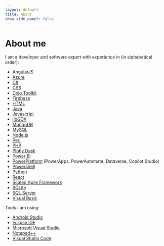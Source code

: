 ```yaml
---
layout: default
title: About
show_side_panel: false
---
```

# About me

I am a developer and software expert with experience in (in alphabetical order):

- [AngularJS](https://angularjs.org/)
- [Azure](https://azure.microsoft.com/en-us)
- [C#](https://learn.microsoft.com/en-us/dotnet/csharp/)
- [CSS](https://www.w3schools.com/css/)
- [Dojo Toolkit](https://dojotoolkit.org/)
- [Firebase](https://firebase.google.com)
- [HTML](https://www.w3schools.com/html/)
- [Java](https://www.java.com)
- [Javascript](https://developer.mozilla.org/en/docs/Web/JavaScript)
- [libGDX](https://libgdx.com/)
- [MongoDB](https://www.mongodb.com)
- [MySQL](https://www.mysql.com/en/)
- [Node.js](https://nodejs.org)
- [Perl](https://www.perl.org)
- [PHP](https://www.php.net)
- [Plotly Dash](https://dash.plotly.com/)
- [Power BI](https://www.microsoft.com/en-us/power-platform/products/power-bi)
- [PowerPlatform](https://www.microsoft.com/en-us/power-platform) (PowerApps, PowerAutomate, Dataverse, Copilot Studio)
- [Powershell](https://learn.microsoft.com/en-us/powershell/)
- [Python](https://www.python.org)
- [React](https://react.dev)
- [Scaled Agile Framework](https://framework.scaledagile.com/)
- [SQLite](https://www.sqlite.org/)
- [SQL Server](https://www.microsoft.com/en-us/sql-server)
- [Visual Basic](https://learn.microsoft.com/en-us/dotnet/visual-basic/)

Tools i am using:
- [Android Studio](https://developer.android.com/studio)
- [Eclipse IDE](https://eclipse.org)
- [Microsoft Visual Studio](https://visualstudio.microsoft.com/en/)
- [Notepad++](https://notepad-plus-plus.org/)
- [Visual Studio Code](https://code.visualstudio.com/)